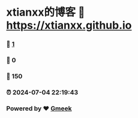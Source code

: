 # xtianxx的博客 :link: https://xtianxx.github.io 
### :page_facing_up: [1](https://xtianxx.github.io/tag.html) 
### :speech_balloon: 0 
### :hibiscus: 150 
### :alarm_clock: 2024-07-04 22:19:43 
### Powered by :heart: [Gmeek](https://github.com/Meekdai/Gmeek)
